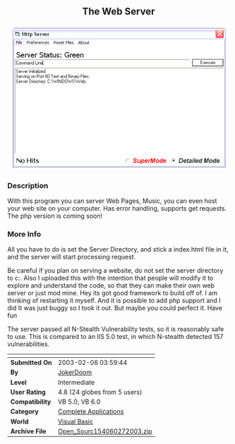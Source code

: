 ﻿<div align="center">

## The Web Server

<img src="PIC200329232173416.GIF">
</div>

### Description

With this program you can server Web Pages, Music, you can even host your web site on your computer. Has error handling, supports get requests. The php version is coming soon!
 
### More Info
 
All you have to do is set the Server Directory, and stick a index.html file in it, and the server will start processing request.

Be careful if you plan on serving a website, do not set the server directory to c:\. Also I uploaded this with the intention that people will modify it to explore and understand the code, so that they can make their own web server or just mod mine. Hey its got good framework to build off of. I am thinking of restarting it myself. And it is possible to add php support and I did It was just buggy so I took it out. But maybe you could perfect it. Have fun

The server passed all N-Stealth Vulnerability tests, so it is reasonably safe to use. This is compared to an IIS 5.0 test, in which N-stealth detected 157 vulnerabilities.


<span>             |<span>
---                |---
**Submitted On**   |2003-02-06 03:59:44
**By**             |[JokerDoom](https://github.com/Planet-Source-Code/PSCIndex/blob/master/ByAuthor/jokerdoom.md)
**Level**          |Intermediate
**User Rating**    |4.8 (24 globes from 5 users)
**Compatibility**  |VB 5\.0, VB 6\.0
**Category**       |[Complete Applications](https://github.com/Planet-Source-Code/PSCIndex/blob/master/ByCategory/complete-applications__1-27.md)
**World**          |[Visual Basic](https://github.com/Planet-Source-Code/PSCIndex/blob/master/ByWorld/visual-basic.md)
**Archive File**   |[Open\_Sourc154060272003\.zip](https://github.com/Planet-Source-Code/jokerdoom-the-web-server__1-43014/archive/master.zip)








